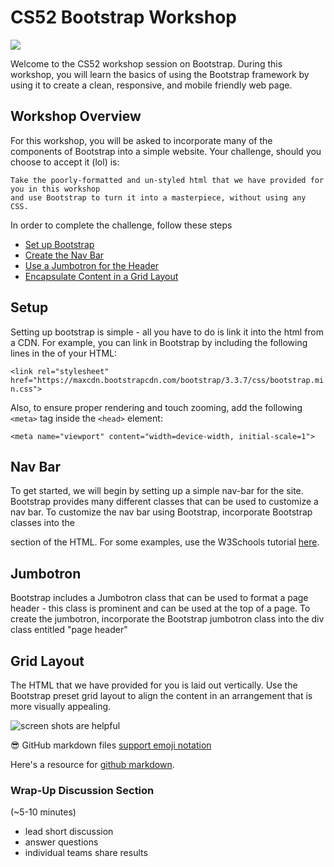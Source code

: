 # CS52 Bootstrap Workshop

![](http://jpcamara.com/wp-content/uploads/2015/02/Bootstrap-Delay.gif)

Welcome to the CS52 workshop session on Bootstrap.  During this workshop, you will learn the basics of using
the Bootstrap framework by using it to create a clean, responsive, and mobile friendly web page.

## Workshop Overview

For this workshop, you will be asked to incorporate many of the components of Bootstrap into a simple website.
Your challenge, should you choose to accept it (lol) is:

    Take the poorly-formatted and un-styled html that we have provided for you in this workshop
    and use Bootstrap to turn it into a masterpiece, without using any CSS.

In order to complete the challenge, follow these steps

* [Set up Bootstrap](#setup)
* [Create the Nav Bar](#nav-bar)
* [Use a Jumbotron for the Header](#jumbotron)
* [Encapsulate Content in a Grid Layout](#grid-layout)

## Setup

Setting up bootstrap is simple - all you have to do is link it into the html from a CDN.  For example,
you can link in Bootstrap by including the following lines in the <head> of your HTML:

`<link rel="stylesheet" href="https://maxcdn.bootstrapcdn.com/bootstrap/3.3.7/css/bootstrap.min.css">`

Also, to ensure proper rendering and touch zooming, add the following `<meta>` tag inside the `<head>` element:

`<meta name="viewport" content="width=device-width, initial-scale=1">`

## Nav Bar

To get started, we will begin by setting up a simple nav-bar for the site.  Bootstrap provides many
different classes that can be used to customize a nav bar.  To customize the nav bar using Bootstrap,
incorporate Bootstrap classes into the <nav></nav> section of the HTML.  For some examples, use the
W3Schools tutorial [here](https://www.w3schools.com/bootstrap/bootstrap_navbar.asp).

## Jumbotron

Bootstrap includes a Jumbotron class that can be used to format a page header - this class is prominent
and can be used at the top of a page.  To create the jumbotron, incorporate the Bootstrap jumbotron
class into the div class entitled "page header"

## Grid Layout

The HTML that we have provided for you is laid out vertically.  Use the Bootstrap preset grid layout to
align the content in an arrangement that is more visually appealing.


![screen shots are helpful](img/screenshot.png)

:sunglasses: GitHub markdown files [support emoji notation](http://www.emoji-cheat-sheet.com/)

Here's a resource for [github markdown](https://guides.github.com/features/mastering-markdown/).

### Wrap-Up Discussion Section

(~5-10 minutes)

* lead short discussion
* answer questions
* individual teams share results
